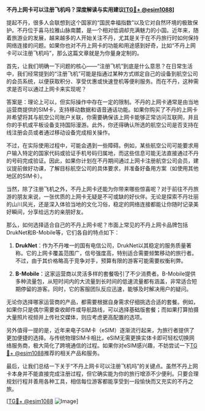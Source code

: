 **不丹上网卡可以注册飞机吗？深度解读与实用建议[[TG💪+ @esim1088](https://t.me/s/esim1088)]**

提起不丹，很多人会联想到这个国家的“国民幸福指数”以及它对自然环境的极致保护。不丹位于喜马拉雅山脉南麓，是一个相对低调却充满魅力的小国。近年来，随着旅游业的发展，越来越多的人开始关注不丹，尤其是关于在不丹旅行时如何保持网络连接的问题。如果你也对不丹上网卡的功能和用途感到好奇，比如“不丹上网卡可以注册飞机吗”，那么这篇文章就是为你量身定制的。

首先，让我们明确一下问题的核心——“注册飞机”到底是什么意思？在日常生活中，我们经常提到的“注册飞机”可能是指通过某种方式绑定自己的设备到航空公司的会员系统，以便获取积分、享受优惠或快速登机等便利服务。而在不丹，这种需求是否可以通过上网卡来实现呢？

答案是：理论上可以，但实际操作中存在一定的限制。不丹的上网卡通常是由当地运营商提供的SIM卡，支持移动数据和语音通话功能。如果你购买了不丹的上网卡并希望将其与航空公司账户关联，你需要确保该上网卡能够正常访问互联网，并且你的手机或平板设备支持国际漫游。此外，你还得确认所选的航空公司是否支持在线注册会员或者通过移动设备完成相关操作。

不过，在实际使用过程中，可能会遇到一些障碍。例如，某些航空公司可能要求用户输入特定的国家代码或验证手机号码归属地，而这些信息可能无法直接通过不丹的号码完成验证。因此，如果你计划在不丹期间通过上网卡注册航空公司会员，建议提前做好功课，了解目标航空公司的具体要求，并准备好备用方案（如使用其他地区的SIM卡）。

当然，除了注册飞机之外，不丹上网卡还能为你带来哪些惊喜呢？对于前往不丹旅游的朋友来说，一张优质的上网卡无疑是不可或缺的好伙伴。无论是探索不丹壮丽的山川风光，还是深入体验当地的文化习俗，稳定的网络连接都能让你随时记录美好瞬间，分享给远方的亲朋好友。

那么，如何选择适合自己的不丹上网卡呢？市面上常见的不丹上网卡品牌包括DrukNet和B-Mobile等，它们各自的特点如下：

1. **DrukNet**：作为不丹唯一的国有电信公司，DrukNet以其稳定的服务质量著称。它的上网卡覆盖范围广，信号强度高，特别适合需要频繁移动的旅行者。不过，由于其价格略高于竞争对手，预算有限的游客可能需要权衡利弊。

2. **B-Mobile**：这家运营商以灵活多样的套餐吸引了不少消费者。B-Mobile提供多种流量包，从短时间内的大流量到长时间的低速流量都有涵盖，非常适合短期停留的游客。同时，它的客服团队反应迅速，能够及时解决用户的疑问。

无论你选择哪家运营商的产品，都需要根据自身需求仔细挑选合适的套餐。例如，如果你只是偶尔需要查收邮件或导航路线，可以选择基础版套餐；而如果打算拍摄大量照片视频并上传社交媒体，则应考虑更高配置的选项。

另外值得一提的是，近年来电子SIM卡（eSIM）逐渐流行起来，为旅行者提供了更加便捷的选择。与传统物理SIM卡相比，eSIM无需更换实体卡即可轻松切换网络服务商，极大简化了跨境通信的过程。如果你对eSIM感兴趣，不妨尝试一下[TG💪+ @esim1088](https://t.me/s/esim1088)推荐的相关产品和服务。

最后，让我们总结一下关于“不丹上网卡可以注册飞机吗”的关键点。虽然不丹上网卡本身并不能直接完成注册过程，但它确实能为你的旅行增添不少便利。只要合理规划行程并善用各种工具，相信每位游客都能享受到一段愉快而又充实的不丹之旅。

[[TG💪+ @esim1088](https://t.me/s/esim1088) ![Image](https://i.postimg.cc/4NQfJmqS/Snipaste-2025-05-13-00-14-12.png)]